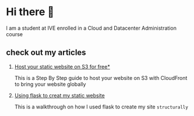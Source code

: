 # Hi there 👋

I am a student at IVE enrolled in a Cloud and Datacenter Administration course

## check out my articles

1. <a href="articles/1.S3_CF_Site">Host your static website on S3 for free\*</a>

   This is a Step By Step guide to host your website on S3 with CloudFront to bring your website globally


2. <a href="articles/2.using-flask-to-create-static-site.md">Using flask to creat my static website</a>

   This is a walkthrough on how I used flask to create my site `structurally`